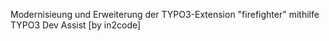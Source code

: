 Modernisieung und Erweiterung der TYPO3-Extension "firefighter" mithilfe TYPO3 Dev Assist [by in2code]
